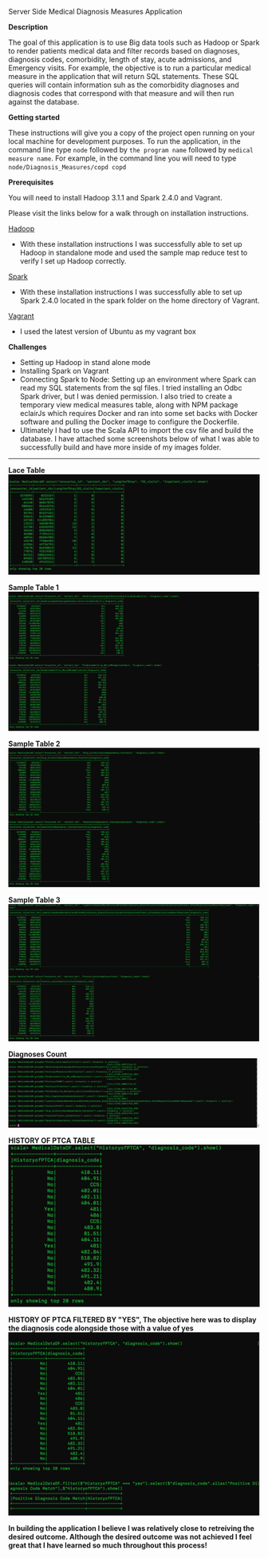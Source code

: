 Server Side Medical Diagnosis Measures Application

**Description**

The goal of this application is to use Big data tools such as Hadoop or Spark to render patients medical data and filter records based on diagnoses, diagnosis codes, comorbidity, length of stay, acute admissions, and Emergency visits.
For example, the objective is to run a particular medical measure in the application that will return SQL statements. These SQL queries will contain information suh as the comorbidity diagnoses and diagnosis codes that correspond with that measure and will then run against the database.  

**Getting started**

These instructions will give you a copy of the project open running on your local machine for development purposes.  To run the application, in the command line type `node` followed by `the program name` followed by `medical measure name`.
For example, in the command line you will need to type `node/Diagnosis_Measures/copd copd`

**Prerequisites**

You will need to install Hadoop 3.1.1 and Spark 2.4.0 and Vagrant.

Please visit the links below for a walk through on installation instructions.

[Hadoop](https://www.digitalocean.com/community/tutorials/how-to-install-hadoop-in-stand-alone-mode-on-ubuntu-18-04
)
- With these installation instructions I was successfully able to set up Hadoop in standalone mode and used the sample map reduce test to verify I set up Hadoop correctly.

[Spark](https://spark.apache.org/downloads.html)
- With these installation instructions I was successfully able to set up Spark 2.4.0 located in the spark folder on the home directory of Vagrant.

[Vagrant](https://app.vagrantup.com/bento/boxes/ubuntu-18.04)
- I used the latest version of Ubuntu as my vagrant box

**Challenges**
- Setting up Hadoop in stand alone mode
- Installing Spark on Vagrant
- Connecting Spark to Node: Setting up an environment where Spark can read my SQL statements from the sql files.  I tried installing an Odbc Spark driver, but I was denied permission.  I also tried to create a temporary view medical measures table, along with NPM package eclairJs which requires Docker and ran into some set backs with Docker software and pulling the Docker image to configure the Dockerfile.
- Ultimately I had to use the Scala API to import the csv file and build the database.  I have attached some screenshots below of what I was able to successfully build and have more inside of my images folder.

<hr>

**Lace Table**
![picture](images/LaceTable.png)

**Sample Table 1**
![picture](images/Table1.png)

**Sample Table 2**
![picture](images/Table2.png)

**Sample Table 3**
![picture](images/Table3.png)

**Diagnoses Count**
![picture](images/Count_diagnoses.png)

**HISTORY OF PTCA TABLE**
![picture](images/HofPTCA_TABLE.png)

**HISTORY OF PTCA FILTERED BY "YES", The objective here was to display the diagnosis code alongside those with a value of yes**
![picture](images/PTCA_Table_diagnosis_Match.png)


**In building the application I believe I was relatively close to retreiving the desired outcome.  Although the desired outcome was not achieved I feel great that I have learned so much throughout this process!** 
